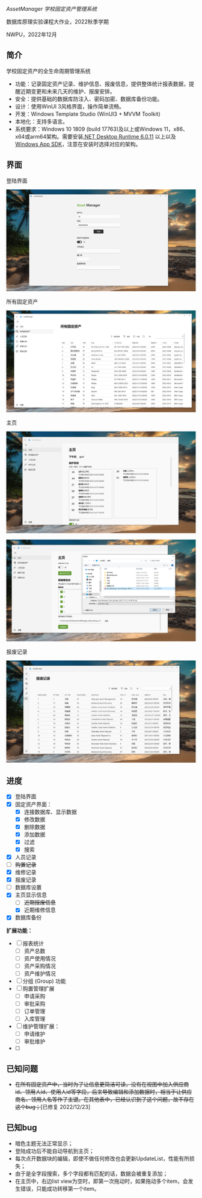﻿﻿﻿﻿﻿﻿﻿﻿﻿﻿﻿﻿﻿﻿﻿*AssetManager 学校固定资产管理系统*

数据库原理实验课程大作业，2022秋季学期

NWPU，2022年12月

## 简介

学校固定资产的全生命周期管理系统

* 功能：记录固定资产记录、维护信息、报废信息，提供整体统计报表数据，提醒近期变更和未来几天的维护、报废安排。
* 安全：提供基础的数据库防注入、密码加密、数据库备份功能。
* 设计：使用WinUI 3风格界面，操作简单流畅。
* 开发：Windows Template Studio (WinUI3 + MVVM Toolkit)
* 本地化：支持多语言。
* 系统要求：Windows 10 1809 (build 17763)及以上或Windows 11，x86、x64或arm64架构。需要安装[.NET Desktop Runtime 6.0.11](https://dotnet.microsoft.com/en-us/download/dotnet/6.0) 以上以及[Windows App SDK](https://learn.microsoft.com/en-us/windows/apps/windows-app-sdk/downloads)，注意在安装时选择对应的架构。

## 界面

登陆界面

![登陆界面](/img/login_page.png)

所有固定资产

![asset table page](/img/asset_table_page.png)

主页

![home page 1](/img/home_page1.png)

![home page 2](/img/home_page2.png)

报废记录

![scrapping page](/img/scrapping_page.png)

## 进度

- [x] 登陆界面
- [x] 固定资产界面：
  - [x] 连接数据库、显示数据
  - [x] 修改数据
  - [x] 删除数据
  - [x] 添加数据
  - [x] 过滤
  - [x] 搜索
- [x] 人员记录
- [ ] ~~购置记录~~
- [x] 维修记录
- [x] 报废记录
- [ ] 数据库设置
- [x] 主页显示信息
  - [ ] ~~近期报废信息~~
  - [x] 近期维修信息
- [x] 数据库备份

**扩展功能：**

- [ ] 报表统计
  - [ ] 资产总数
  - [ ] 资产使用情况
  - [ ] 资产采购情况
  - [ ] 资产维护情况
- [ ] 分组 (Group) 功能
- [ ] 购置管理扩展
  - [ ] 申请采购
  - [ ] 审批采购
  - [ ] 订单管理
  - [ ] 入库管理
- [ ] 维护管理扩展：
  - [ ] 申请维护
  - [ ] 审批维护
- [ ] 

## 已知问题

* ~~在所有固定资产中，当时为了让信息更简洁可读，没有在视图中加入供应商id、领用人id、使用人id等字段，后来导致编辑和添加数据时，相当于让供应商名、领用人名等作了主键。在其他表中，已经认识到了这个问题，故不存在这个bug；~~[已修复 2022/12/23]

## 已知bug

* 暗色主题无法正常显示；
* 登陆成功后不能自动导航到主页；
* 每次点开数据块的编辑，即使不做任何修改也会更新UpdateList，性能有所损失；
* 由于是全字段搜索，多个字段都有匹配的话，数据会被重复添加；
* 在主页中，右边list view为空时，即第一次拖动时，如果拖动多个item，会发生错误，只能成功转移第一个item。
